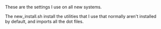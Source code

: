 These are the settings I use on all new systems.

The new_install.sh install the utilities that I use that normally aren't installed by default, and imports all the dot files.
